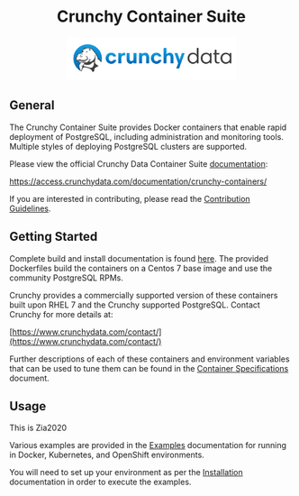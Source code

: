<h1 align="center">Crunchy Container Suite</h1>

<p align="center">
  <img width="300" src="./images/crunchy_logo.png?raw=true"/>
</p>

## General

The Crunchy Container Suite provides Docker containers that enable rapid deployment of PostgreSQL, including administration and monitoring tools. Multiple styles of deploying PostgreSQL clusters are supported.

Please view the official Crunchy Data Container Suite [documentation](https://access.crunchydata.com/documentation/crunchy-containers/):

https://access.crunchydata.com/documentation/crunchy-containers/

If you are interested in contributing, please read the [Contribution Guidelines](CONTRIBUTING.md).

## Getting Started

Complete build and install documentation is found [here](https://access.crunchydata.com/documentation/crunchy-containers/latest/installation-guide/).  The provided Dockerfiles build the containers on a Centos 7 base image and use the community PostgreSQL RPMs.

Crunchy provides a commercially supported version of these containers built upon RHEL 7 and the Crunchy supported PostgreSQL. Contact Crunchy for more details at:

[https://www.crunchydata.com/contact/](https://www.crunchydata.com/contact/)

Further descriptions of each of these containers and environment variables that can be used to tune them can be found in the [Container Specifications](https://access.crunchydata.com/documentation/crunchy-containers/latest/container-specifications/) document.

## Usage
This is Zia2020

Various examples are provided in the [Examples](https://access.crunchydata.com/documentation/crunchy-containers/latest/examples/) documentation for running in Docker, Kubernetes, and OpenShift environments.

You will need to set up your environment as per the [Installation](https://access.crunchydata.com/documentation/crunchy-containers/latest/installation-guide/) documentation in order to execute the examples.
